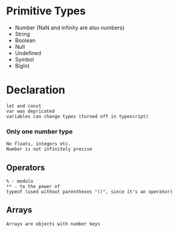 # Primitive Types
- Number (NaN and infinity are also numbers)
- String
- Boolean
- Null
- Undefined
- Symbol
- BigInt

# Declaration 
    let and const 
    var was depricated
    variables can change types (turned off in typescript)

### Only one number type
    No floats, integers etc.
    Number is not infinitely precise

## Operators
    % - modulo
    ** - to the power of
    typeof (used without parentheses "()", since it's an operator)

## Arrays
    Arrays are objects with number keys
